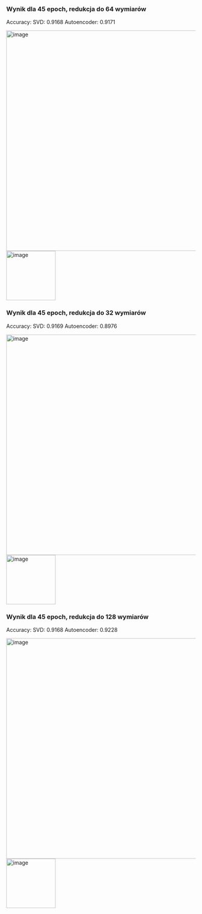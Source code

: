 ### Wynik dla 45 epoch, redukcja do 64 wymiarów

Accuracy:
SVD: 0.9168
Autoencoder: 0.9171

<img width="585" alt="image" src="https://github.com/user-attachments/assets/262734ff-b444-4ada-b5ed-0f56c5277c2b" />

<img width="131" alt="image" src="https://github.com/user-attachments/assets/5ab26d72-8664-43b1-962f-e7e4ad2df62f" />


### Wynik dla 45 epoch, redukcja do 32 wymiarów

Accuracy: 
SVD: 0.9169
Autoencoder: 0.8976

<img width="585" alt="image" src="https://github.com/user-attachments/assets/71a6ce37-dd66-45c2-ba8b-8fd3f66097df" />

<img width="131" alt="image" src="https://github.com/user-attachments/assets/cc0b86b1-9ec7-4722-b8a0-512eca6a8508" />


### Wynik dla 45 epoch, redukcja do 128 wymiarów

Accuracy: 
SVD: 0.9168
Autoencoder: 0.9228

<img width="585" alt="image" src="https://github.com/user-attachments/assets/5e7325aa-8141-41f0-a977-e56ef3047e8a" />

<img width="131" alt="image" src="https://github.com/user-attachments/assets/811f3dd8-cbd3-4e15-9d67-7465d2071b95" />
